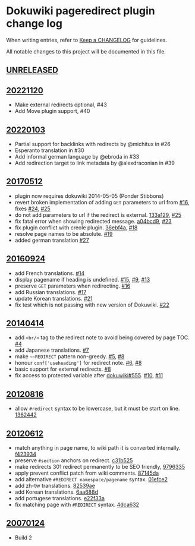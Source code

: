 # Dokuwiki pageredirect plugin change log

When writing entries, refer to [Keep a CHANGELOG](http://keepachangelog.com/) for guidelines.

All notable changes to this project will be documented in this file.

## [UNRELEASED]

[UNRELEASED]: https://github.com/glensc/dokuwiki-plugin-pageredirect/compare/20221120...master

## [20221120]

- Make external redirects optional, #43
- Add Move plugin support, #40

[20221120]: https://github.com/glensc/dokuwiki-plugin-pageredirect/compare/20220103...20221120

## [20220103]

- Partial support for backlinks with redirects by @michitux in #26
- Esperanto translation in #30
- Add informal german language by @ebroda in #33
- Add redirection target to link metadata by @alexdraconian in #39

[20220103]: https://github.com/glensc/dokuwiki-plugin-pageredirect/compare/20170512...20220103

## [20170512]

  - plugin now requires dokuwiki 2014-05-05 (Ponder Stibbons)
  - revert broken implementation of adding `GET` parameters to url from [#16], fixes [#24], [#25]
  - do not add parameters to url if the redirect is external. [133a129], [#25]
  - fix fatal error when showing redirected message. [a04bcd9], [#23]
  - fix plugin conflict with creole plugin. [36ebf4a], [#18]
  - resolve page names to be absolute. [#19]
  - added german translation [#27]

[20170512]: https://github.com/glensc/dokuwiki-plugin-pageredirect/compare/20160924...20170512
[#18]: https://github.com/glensc/dokuwiki-plugin-pageredirect/issues/18
[#19]: https://github.com/glensc/dokuwiki-plugin-pageredirect/issues/19
[#23]: https://github.com/glensc/dokuwiki-plugin-pageredirect/issues/23
[#24]: https://github.com/glensc/dokuwiki-plugin-pageredirect/issues/24
[#25]: https://github.com/glensc/dokuwiki-plugin-pageredirect/issues/25
[#27]: https://github.com/glensc/dokuwiki-plugin-pageredirect/pull/27
[133a129]: https://github.com/glensc/dokuwiki-plugin-pageredirect/commit/133a129
[36ebf4a]: https://github.com/glensc/dokuwiki-plugin-pageredirect/commit/36ebf4a
[a04bcd9]: https://github.com/glensc/dokuwiki-plugin-pageredirect/commit/a04bcd9

## [20160924]

  - add French translations. [#14]
  - display pagename if heading is undefined. [#15], [#9], [#13]
  - preserve `GET` parameters when redirecting. [#16]
  - add Russian translations. [#17]
  - update Korean translations. [#21]
  - fix test which is not passing with new version of Dokuwiki. [#22]

[20160924]: https://github.com/glensc/dokuwiki-plugin-pageredirect/compare/20140414...20160924
[#13]: https://github.com/glensc/dokuwiki-plugin-pageredirect/issues/13
[#14]: https://github.com/glensc/dokuwiki-plugin-pageredirect/pull/14
[#15]: https://github.com/glensc/dokuwiki-plugin-pageredirect/pull/15
[#16]: https://github.com/glensc/dokuwiki-plugin-pageredirect/pull/16
[#17]: https://github.com/glensc/dokuwiki-plugin-pageredirect/pull/17
[#21]: https://github.com/glensc/dokuwiki-plugin-pageredirect/pull/21
[#22]: https://github.com/glensc/dokuwiki-plugin-pageredirect/pull/22
[#9]: https://github.com/glensc/dokuwiki-plugin-pageredirect/issues/9

## [20140414]

  - add `<br/>` tag to the redirect note to avoid being covered by page TOC. [#4]
  - add Japanese translations. [#7]
  - make `~~REDIRECT` pattern non-greedy. [#5], [#8]
  - honour `conf['useheading']` for redirect note. [#6], [#8]
  - basic support for external redirects. [#8]
  - fix access to protected variable after [dokuwiki#555]. [#10], [#11]

[20140414]: https://github.com/glensc/dokuwiki-plugin-pageredirect/compare/20120816...20140414
[dokuwiki#555]: https://github.com/splitbrain/dokuwiki/pull/555
[#10]: https://github.com/glensc/dokuwiki-plugin-pageredirect/issues/10
[#11]: https://github.com/glensc/dokuwiki-plugin-pageredirect/issues/11
[#4]: https://github.com/glensc/dokuwiki-plugin-pageredirect/pull/4
[#5]: https://github.com/glensc/dokuwiki-plugin-pageredirect/pull/5
[#6]: https://github.com/glensc/dokuwiki-plugin-pageredirect/issues/6
[#7]: https://github.com/glensc/dokuwiki-plugin-pageredirect/pull/7
[#8]: https://github.com/glensc/dokuwiki-plugin-pageredirect/pull/8

## [20120816]

  - allow `#redirect` syntax to be lowercase, but it must be start on line. [1362442]

[20120816]: https://github.com/glensc/dokuwiki-plugin-pageredirect/compare/20120612...20120816
[1362442]: https://github.com/glensc/dokuwiki-plugin-pageredirect/commit/1362442

## [20120612]

  - match anything in page name, to wiki path it is converted internally. [f423934]
  - preserve `#section` anchors on redirect. [c31b525]
  - make redirects 301 redirect permanently to be SEO friendly, [9796335]
  - apply prevent conflict patch from wiki comments. [87145da]
  - add alternative `#REDIRECT namespace/pagename` syntax. [01efce2]
  - add zh-tw translations. [82539ae]
  - add Korean translations. [6aa688d]
  - add portugese translations. [e22f33a]
  - fix matching page with `#REDIRECT` syntax. [4dca632]

[20120612]: https://github.com/glensc/dokuwiki-plugin-pageredirect/compare/20070124...20120612
[01efce2]: https://github.com/glensc/dokuwiki-plugin-pageredirect/commit/01efce2
[4dca632]: https://github.com/glensc/dokuwiki-plugin-pageredirect/commit/4dca632
[6aa688d]: https://github.com/glensc/dokuwiki-plugin-pageredirect/commit/6aa688d
[82539ae]: https://github.com/glensc/dokuwiki-plugin-pageredirect/commit/82539ae
[87145da]: https://github.com/glensc/dokuwiki-plugin-pageredirect/commit/87145da
[9796335]: https://github.com/glensc/dokuwiki-plugin-pageredirect/commit/9796335
[c31b525]: https://github.com/glensc/dokuwiki-plugin-pageredirect/commit/c31b525
[e22f33a]: https://github.com/glensc/dokuwiki-plugin-pageredirect/commit/e22f33a
[f423934]: https://github.com/glensc/dokuwiki-plugin-pageredirect/commit/f423934

## [20070124]

  - Build 2

[20070124]: https://github.com/glensc/dokuwiki-plugin-pageredirect/commits/20070124
